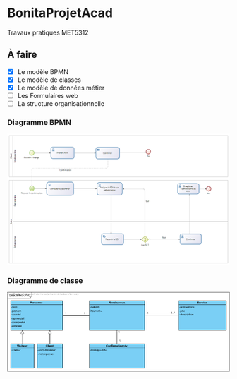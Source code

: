 # BonitaProjetAcad
Travaux pratiques MET5312

## À faire

- [x] Le modèle BPMN
- [x] Le modèle de classes
- [x] Le modèle de données métier
- [ ] Les Formulaires web
- [ ] La structure organisationnelle

### Diagramme BPMN
![Digramme BPMN](/images/BeauteInc-BPMN-1.0.png)

### Diagramme de classe
![Digramme UML](/images/BeauteInc-UML.png)